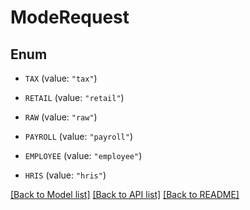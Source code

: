 # ModeRequest

## Enum


* `TAX` (value: `"tax"`)

* `RETAIL` (value: `"retail"`)

* `RAW` (value: `"raw"`)

* `PAYROLL` (value: `"payroll"`)

* `EMPLOYEE` (value: `"employee"`)

* `HRIS` (value: `"hris"`)


[[Back to Model list]](../README.md#documentation-for-models) [[Back to API list]](../README.md#documentation-for-api-endpoints) [[Back to README]](../README.md)


